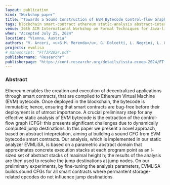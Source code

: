 ```yaml
---
layout: publication
kind: "Workshop paper"
title: "Towards a Sound Construction of EVM Bytecode Control-flow Graphs"
tags: blockchain smart-contract ethereum static-analysis abstract-interpretation
venue: 26th ACM International Workshop on Formal Techniques for Java-like Programs (FTfJP 2024)
when: "Accepted July 25, 2024"
location: "Vienna, Austria"
authors: "V. Arceri, <u>S.M. Merenda</u>, G. Dolcetti, L. Negrini, L. Olivieri, E. Zaffanella"
projects: evmlisa
# manuscript: "FTfJP2024.pdf"
publishername: "Researchr"
publisherpage: "https://conf.researchr.org/details/issta-ecoop-2024/FTfJP-2024-papers/9/Towards-a-Sound-Construction-of-EVM-Bytecode-Control-flow-Graphs"
---
```


### Abstract

Ethereum enables the creation and execution of decentralized applications through smart contracts, that are compiled to Ethereum Virtual Machine (EVM) bytecode. Once deployed in the blockchain, the bytecode is immutable; hence, ensuring that smart contracts are bug-free before their deployment is of utmost importance. A crucial preliminary step for any effective static analysis of EVM bytecode is the extraction of the control-flow graph (CFG): this presents significant challenges due to dynamically computed jump destinations. In this paper we present a novel approach, based on abstract intepretation, aiming at building a sound CFG from EVM bytecode smart contracts. Our analysis, which is implemented in our static analyzer EVMLiSA, is based on a parametric abstract domain that approximates concrete execution stacks at each program point as an l-sized set of abstract stacks of maximal height h; the results of the analysis are then used to resolve the jump destinations at jump nodes. On our preliminary experiments, by fine-tuning the analysis parameters, EVMLiSA builds sound CFGs for all smart contracts where permantent storage-related opcodes do not influence jump destinations.